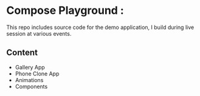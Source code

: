 # Compose Playground :
This repo includes source code for the
demo application, I build during live session at various events.

## Content
- Gallery App
- Phone Clone App
- Animations
- Components